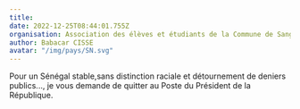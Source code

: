 ```yaml
---
title: 
date: 2022-12-25T08:44:01.755Z
organisation: Association des élèves et étudiants de la Commune de Sangalkam (AEECS)
author: Babacar CISSE 
avatar: "/img/pays/SN.svg"
---
```


Pour un Sénégal stable,sans distinction raciale et détournement de deniers publics..., je vous demande de quitter au Poste du Président de la République.